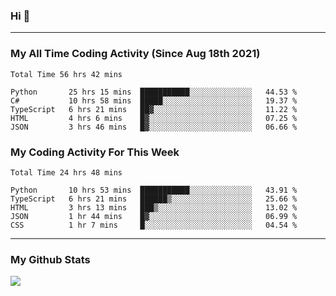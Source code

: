 ### Hi 🙂

---

### My All Time Coding Activity (Since Aug 18th 2021)
<!--START_SECTION:waka-all-->
```text
Total Time 56 hrs 42 mins

Python       25 hrs 15 mins  ███████████░░░░░░░░░░░░░░   44.53 % 
C#           10 hrs 58 mins  █████░░░░░░░░░░░░░░░░░░░░   19.37 % 
TypeScript   6 hrs 21 mins   ██▓░░░░░░░░░░░░░░░░░░░░░░   11.22 % 
HTML         4 hrs 6 mins    █▓░░░░░░░░░░░░░░░░░░░░░░░   07.25 % 
JSON         3 hrs 46 mins   █▓░░░░░░░░░░░░░░░░░░░░░░░   06.66 % 
```
<!--END_SECTION:waka-all-->

### My Coding Activity For This Week
<!--START_SECTION:waka-week-->
```text
Total Time 24 hrs 48 mins

Python       10 hrs 53 mins  ███████████░░░░░░░░░░░░░░   43.91 % 
TypeScript   6 hrs 21 mins   ██████▒░░░░░░░░░░░░░░░░░░   25.66 % 
HTML         3 hrs 13 mins   ███▒░░░░░░░░░░░░░░░░░░░░░   13.02 % 
JSON         1 hr 44 mins    █▓░░░░░░░░░░░░░░░░░░░░░░░   06.99 % 
CSS          1 hr 7 mins     █░░░░░░░░░░░░░░░░░░░░░░░░   04.54 % 
```
<!--END_SECTION:waka-week-->

---

### My Github Stats
![](https://github-readme-stats.vercel.app/api?username=eroxl&count_private=true&show_icons=true&include_all_commits=true&theme=onedark)
